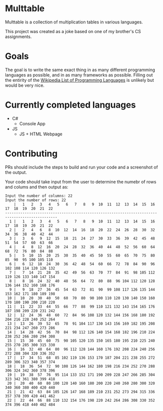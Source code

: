 # Multtable
Multtable is a collection of multiplication tables in various languages.

This project was created as a joke based on one of my brother's CS assignments.

# Goals
The goal is to write the same exact thing in as many different programming languages as possible, and in as many frameworks as possible.
Filling out the entirity of the [Wikipedia List of Programming Languages](https://en.wikipedia.org/wiki/List_of_programming_languages) is unlikely but would be very nice.

# Currently completed languages
 * C#
   * Console App
 * JS
   * JS + HTML Webpage

# Contributing
PRs should include the steps to build and run your code and a screenshot of the
output.

Your code should take input from the user to determine the numebr of rows and
colums and then output as:
```Input the number of col
Input the number of columns: 22
Input the number of rows: 22
    |   1   2   3   4   5   6   7   8   9  10  11  12  13  14  15  16  17  18  19  20  21  22
----------------------------------------------------------------------------------------------
  1 |   1   2   3   4   5   6   7   8   9  10  11  12  13  14  15  16  17  18  19  20  21  22
  2 |   2   4   6   8  10  12  14  16  18  20  22  24  26  28  30  32  34  36  38  40  42  44
  3 |   3   6   9  12  15  18  21  24  27  30  33  36  39  42  45  48  51  54  57  60  63  66
  4 |   4   8  12  16  20  24  28  32  36  40  44  48  52  56  60  64  68  72  76  80  84  88
  5 |   5  10  15  20  25  30  35  40  45  50  55  60  65  70  75  80  85  90  95 100 105 110
  6 |   6  12  18  24  30  36  42  48  54  60  66  72  78  84  90  96 102 108 114 120 126 132
  7 |   7  14  21  28  35  42  49  56  63  70  77  84  91  98 105 112 119 126 133 140 147 154
  8 |   8  16  24  32  40  48  56  64  72  80  88  96 104 112 120 128 136 144 152 160 168 176
  9 |   9  18  27  36  45  54  63  72  81  90  99 108 117 126 135 144 153 162 171 180 189 198
 10 |  10  20  30  40  50  60  70  80  90 100 110 120 130 140 150 160 170 180 190 200 210 220
 11 |  11  22  33  44  55  66  77  88  99 110 121 132 143 154 165 176 187 198 209 220 231 242
 12 |  12  24  36  48  60  72  84  96 108 120 132 144 156 168 180 192 204 216 228 240 252 264
 13 |  13  26  39  52  65  78  91 104 117 130 143 156 169 182 195 208 221 234 247 260 273 286
 14 |  14  28  42  56  70  84  98 112 126 140 154 168 182 196 210 224 238 252 266 280 294 308
 15 |  15  30  45  60  75  90 105 120 135 150 165 180 195 210 225 240 255 270 285 300 315 330
 16 |  16  32  48  64  80  96 112 128 144 160 176 192 208 224 240 256 272 288 304 320 336 352
 17 |  17  34  51  68  85 102 119 136 153 170 187 204 221 238 255 272 289 306 323 340 357 374
 18 |  18  36  54  72  90 108 126 144 162 180 198 216 234 252 270 288 306 324 342 360 378 396
 19 |  19  38  57  76  95 114 133 152 171 190 209 228 247 266 285 304 323 342 361 380 399 418
 20 |  20  40  60  80 100 120 140 160 180 200 220 240 260 280 300 320 340 360 380 400 420 440
 21 |  21  42  63  84 105 126 147 168 189 210 231 252 273 294 315 336 357 378 399 420 441 462
 22 |  22  44  66  88 110 132 154 176 198 220 242 264 286 308 330 352 374 396 418 440 462 484
 ```
